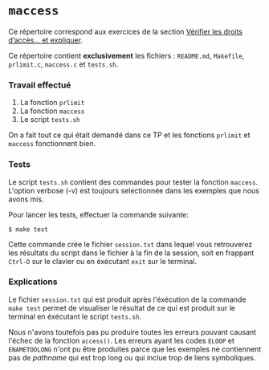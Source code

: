 #   `maccess`

Ce répertoire correspond aux exercices de la section
[Vérifier les droits d’accès... et expliquer](http://www.fil.univ-lille1.fr/~hym/e/pds/tp/tdfs-cmd.html#access).

Ce répertoire contient **exclusivement** les fichiers :
`README.md`, `Makefile`, `prlimit.c`, `maccess.c` et `tests.sh`.



### Travail effectué

1. La fonction `prlimit`
2. La fonction `maccess`
3. Le script `tests.sh`

On a fait tout ce qui était demandé dans ce TP et les fonctions `prlimit` et `maccess` fonctionnent bien.

### Tests

Le script `tests.sh` contient des commandes pour tester la fonction `maccess`.
L'option verbose (-v) est toujours selectionnée dans les exemples que nous avons mis.

Pour lancer les tests, effectuer la commande suivante:

````
$ make test
````

Cette commande crée le fichier `session.txt` dans lequel vous retrouverez les résultats du script dans le fichier à la fin de la session, soit en frappant `Ctrl-D` sur le clavier ou en éxécutant `exit` sur le terminal.


### Explications

Le fichier `session.txt` qui est produit après l'éxécution de la commande `make test` permet de visualiser le résultat de ce qui est produit sur le terminal en éxécutant le script `tests.sh`.

Nous n'avons toutefois pas pu produire toutes les erreurs pouvant causant l'échec de la fonction `access()`. Les erreurs ayant les codes `ELOOP` et `ENAMETOOLONG` n'ont pu être produites parce que les exemples ne contiennent pas de _pathname_ qui est trop long ou qui inclue trop de liens symboliques.

